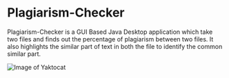 # Plagiarism-Checker

Plagiarism-Checker is a GUI Based Java Desktop application which take two files and finds out the percentage of plagiarism between two files. It also highlights the similar part of text in both the file to identify the common similar part.

![Image of Yaktocat](https://octodex.github.com/images/yaktocat.png)

